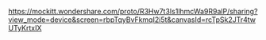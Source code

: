 https://mockitt.wondershare.com/proto/R3Hw7t3Is1lhmcWa9R9alP/sharing?view_mode=device&screen=rbpTqyBvFkmqI2i5t&canvasId=rcTpSk2JTr4twUTyKrtxIX
